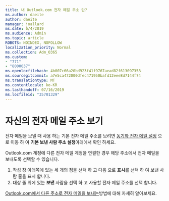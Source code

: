 ```yaml
---
title: 내 Outlook.com 전자 메일 주소 란?
ms.author: daeite
author: daeite
manager: joallard
ms.date: 6/4/2019
ms.audience: Admin
ms.topic: article
ROBOTS: NOINDEX, NOFOLLOW
localization_priority: Normal
ms.collection: Adm_O365
ms.custom:
- "771"
- "8000037"
ms.openlocfilehash: 4b007c66a20bd923f41f9767aead82f613097358
ms.sourcegitcommit: a7e5ca472000dfec471950bafd12eee8d7144f74
ms.translationtype: MT
ms.contentlocale: ko-KR
ms.lasthandoff: 07/16/2019
ms.locfileid: "35701329"
---
```

# <a name="see-your-own-email-address"></a>자신의 전자 메일 주소 보기

전자 메일을 보낼 때 사용 하는 기본 전자 메일 주소를 보려면 [동기화 전자 메일 설정](https://outlook.live.com/mail/options/mail/accounts) 으로 이동 하 여 **기본 보낸 사람 주소 설정**아래에서 확인 하세요.

Outlook.com 계정에 다른 전자 메일 계정을 연결한 경우 해당 주소에서 전자 메일을 보내도록 선택할 수 있습니다.

1. 작성 창 아래쪽에 있는 세 개의 점을 선택 하 고 다음 으로 **표시**를 선택 하 여 보낸 사람 줄을 표시 합니다.
2. 대상 줄 위에 있는 **보낸** 사람을 선택 하 고 사용할 전자 메일 주소를 선택 합니다.

[Outlook.com에서 다른 주소로 전자 메일을 보내는](https://support.office.com/article/ccba89cb-141c-4a36-8c56-6d16a8556d2e?wt.mc_id=Office_Outlook_com_Alchemy)방법에 대해 자세히 알아보세요.